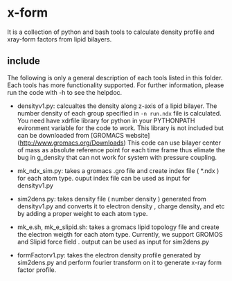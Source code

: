 # x-form 
It is a collection of python and bash tools to calculate density profile and xray-form factors from lipid bilayers. 

## include 
The following is only a general description of each tools listed in this folder. Each tools has more functionality supported. For further information, please run the code with -h to see the helpdoc. 

* densityv1.py:
	calcualtes the density along z-axis of a lipid bilayer. The number density of each group specified in `-n run.ndx` file is calculated. 
	You need have xdrfile library for python in your PYTHONPATH evironment variable for the code to work. This library is not included but can be downloaded from [GROMACS website] (http://www.gromacs.org/Downloads)
	This code can use bilayer center of mass as absolute reference point for each time frame thus elimate the bug in g_density that can not work for system with pressure coupling.

* mk_ndx_sim.py:
	takes a gromacs .gro file and create index file ( *.ndx ) for each atom type. 
	ouput index file can be used as input for densityv1.py  

* sim2dens.py:
	takes density file ( number density ) generated from densityv1.py and converts it to electron density , charge density, and etc by adding a proper weight to each atom type. 

* mk_e.sh, mk_e_slipid.sh:
	takes a gromacs lipid topology file and create the electron weigth for each atom type. Currently, we support GROMOS and Slipid force field .
	output can be used as input for sim2dens.py

* formFactorv1.py:
	takes the electron density profile generated by sim2dens.py and perform fourier transform on it to generate x-ray form factor profile. 
